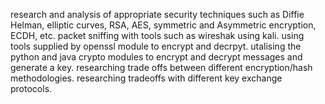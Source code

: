 research and analysis of appropriate security techniques such as Diffie Helman, elliptic curves, RSA, AES, symmetric and Asymmetric encryption, ECDH, etc.
packet sniffing with tools such as wireshak using kali.
using tools supplied by openssl module to encrypt and decrpyt.
utalising the python and java crypto modules to encrypt and decrypt messages and generate a key.
researching trade offs between different encryption/hash methodologies.
researching tradeoffs with different key exchange protocols.
